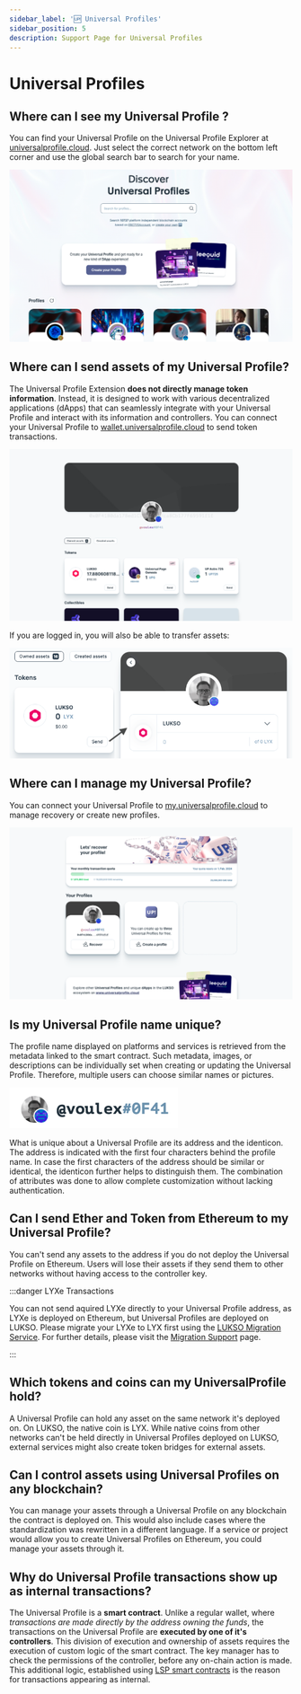 ```yaml
---
sidebar_label: '🆙 Universal Profiles'
sidebar_position: 5
description: Support Page for Universal Profiles
---
```


# Universal Profiles

## Where can I see my Universal Profile ?

You can find your Universal Profile on the Universal Profile Explorer at [universalprofile.cloud](https://universalprofile.cloud/). Just select the correct network on the bottom left corner and use the global search bar to search for your name.

![Universal Profile Explorer](../../static/img/general/up-cloud.png)

## Where can I send assets of my Universal Profile?

The Universal Profile Extension **does not directly manage token information**. Instead, it is designed to work with various decentralized applications (dApps) that can seamlessly integrate with your Universal Profile and interact with its information and controllers. You can connect your Universal Profile to [wallet.universalprofile.cloud](https://wallet.universalprofile.cloud/) to send token transactions.

![Universal Profile Wallet](../../static/img/general/up-wallet.png)

If you are logged in, you will also be able to transfer assets:

![Asset Transfer](../../static/img/general/asset-transfer.png)

## Where can I manage my Universal Profile?

You can connect your Universal Profile to [my.universalprofile.cloud](https://my.universalprofile.cloud/) to manage recovery or create new profiles.

![Universal Profile Management](../../static/img/general/my-up.png)

## Is my Universal Profile name unique?

The profile name displayed on platforms and services is retrieved from the metadata linked to the smart contract. Such metadata, images, or descriptions can be individually set when creating or updating the Universal Profile. Therefore, multiple users can choose similar names or pictures.

<img
    src="/img/general/profile-name.png"
    alt="Universal Profile Name"
    width="300"
/>

What is unique about a Universal Profile are its address and the identicon. The address is indicated with the first four characters behind the profile name. In case the first characters of the address should be similar or identical, the identicon further helps to distinguish them. The combination of attributes was done to allow complete customization without lacking authentication.

## Can I send Ether and Token from Ethereum to my Universal Profile?

You can't send any assets to the address if you do not deploy the Universal Profile on Ethereum. Users will lose their assets if they send them to other networks without having access to the controller key.

:::danger LYXe Transactions

You can not send aquired LYXe directly to your Universal Profile address, as LYXe is deployed on Ethereum, but Universal Profiles are deployed on LUKSO. Please migrate your LYXe to LYX first using the [LUKSO Migration Service](https://migrate.lukso.network/). For further details, please visit the [Migration Support](../migration/introduction.md) page.

:::

## Which tokens and coins can my UniversalProfile hold?

A Universal Profile can hold any asset on the same network it's deployed on. On LUKSO, the native coin is LYX. While native coins from other networks can't be held directly in Universal Profiles deployed on LUKSO, external services might also create token bridges for external assets.

## Can I control assets using Universal Profiles on any blockchain?

You can manage your assets through a Universal Profile on any blockchain the contract is deployed on. This would also include cases where the standardization was rewritten in a different language. If a service or project would allow you to create Universal Profiles on Ethereum, you could manage your assets through it.

## Why do Universal Profile transactions show up as internal transactions?

The Universal Profile is a **smart contract**. Unlike a regular wallet, where _transactions are made directly by the address owning the funds_, the transactions on the Universal Profile are **executed by one of it's controllers**. This division of execution and ownership of assets requires the execution of custom logic of the smart contract. The key manager has to check the permissions of the controller, before any on-chain action is made. This additional logic, established using [LSP smart contracts](https://docs.lukso.tech/standards/introduction) is the reason for transactions appearing as internal.
